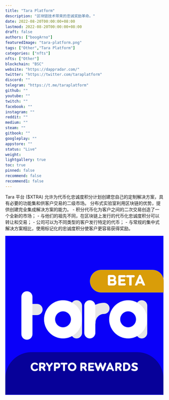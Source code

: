 ```yaml
---
title: "Tara Platform"
description: "区块链技术带来的忠诚奖励革命。"
date: 2022-08-20T00:00:00+08:00
lastmod: 2022-08-20T00:00:00+08:00
draft: false
authors: ["boogArno"]
featuredImage: "tara-platform.png"
tags: ["Other","Tara Platform"]
categories: ["nfts"]
nfts: ["Other"]
blockchain: "BSC"
website: "https://dappradar.com/"
twitter: "https://twitter.com/taraplatform"
discord: ""
telegram: "https://t.me/taraplatform"
github: ""
youtube: ""
twitch: ""
facebook: ""
instagram: ""
reddit: ""
medium: ""
steam: ""
gitbook: ""
googleplay: ""
appstore: ""
status: "Live"
weight: 
lightgallery: true
toc: true
pinned: false
recommend: false
recommend1: false
---
```

Tara 平台 ($XTRA) 允许为代币化忠诚度积分计划创建您自己的定制解决方案，具有必要的功能集和供客户交易的二级市场。 分布式实验室利用区块链的优势，提供创建完全集成解决方案的能力。 - 积分代币化为客户之间的二次交易创造了一个全新的市场； - 与他们的祖先不同，在区块链上发行的代币化忠诚度积分可以转让和交易； - 公司可以为不同类型的客户发行特定的代币； - 与常规的集中式解决方案相比，使用标记化的忠诚度积分使客户更容易获得奖励。

![unnamed](unnamed.png)